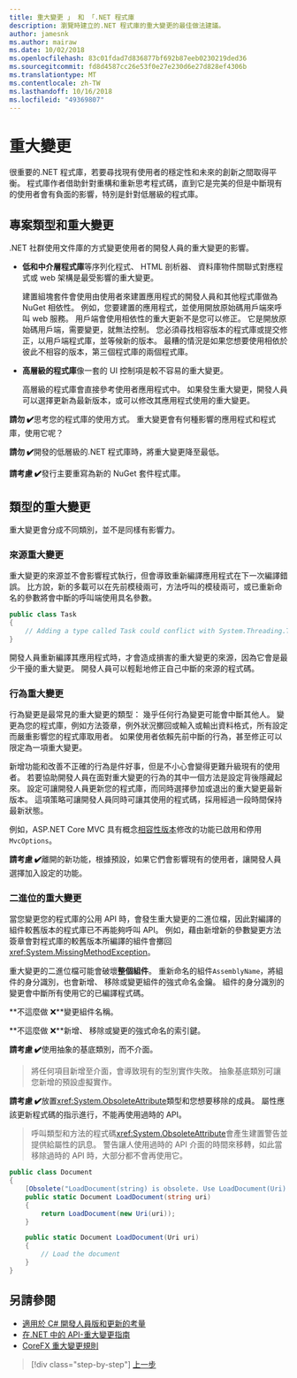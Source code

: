 ```yaml
---
title: 重大變更 」 和 「.NET 程式庫
description: 瀏覽時建立的.NET 程式庫的重大變更的最佳做法建議。
author: jamesnk
ms.author: mairaw
ms.date: 10/02/2018
ms.openlocfilehash: 83c01fdad7d836877bf692b87eeb0230219ded36
ms.sourcegitcommit: fd8d4587cc26e53f0e27e230d6e27d828ef4306b
ms.translationtype: MT
ms.contentlocale: zh-TW
ms.lasthandoff: 10/16/2018
ms.locfileid: "49369807"
---
```

# <a name="breaking-changes"></a>重大變更

很重要的.NET 程式庫，若要尋找現有使用者的穩定性和未來的創新之間取得平衡。 程式庫作者借助針對重構和重新思考程式碼，直到它是完美的但是中斷現有的使用者會有負面的影響，特別是針對低層級的程式庫。

## <a name="project-types-and-breaking-changes"></a>專案類型和重大變更

.NET 社群使用文件庫的方式變更使用者的開發人員的重大變更的影響。

* **低和中介層程式庫**等序列化程式、 HTML 剖析器、 資料庫物件關聯式對應程式或 web 架構是最受影響的重大變更。

  建置組塊套件會使用由使用者來建置應用程式的開發人員和其他程式庫做為 NuGet 相依性。 例如，您要建置的應用程式，並使用開放原始碼用戶端來呼叫 web 服務。 用戶端會使用相依性的重大更新不是您可以修正。 它是開放原始碼用戶端，需要變更，就無法控制。 您必須尋找相容版本的程式庫或提交修正，以用戶端程式庫，並等候新的版本。 最糟的情況是如果您想要使用相依於彼此不相容的版本，第三個程式庫的兩個程式庫。

* **高層級的程式庫**像一套的 UI 控制項是較不容易的重大變更。

  高層級的程式庫會直接參考使用者應用程式中。 如果發生重大變更，開發人員可以選擇更新為最新版本，或可以修改其應用程式使用的重大變更。

**請勿 ✔️**思考您的程式庫的使用方式。 重大變更會有何種影響的應用程式和程式庫，使用它呢？

**請勿 ✔️**開發的低層級的.NET 程式庫時，將重大變更降至最低。

**請考慮 ✔️**發行主要重寫為新的 NuGet 套件程式庫。

## <a name="types-of-breaking-changes"></a>類型的重大變更

重大變更會分成不同類別，並不是同樣有影響力。

### <a name="source-breaking-change"></a>來源重大變更

重大變更的來源並不會影響程式執行，但會導致重新編譯應用程式在下一次編譯錯誤。 比方說，新的多載可以在先前模稜兩可，方法呼叫的模稜兩可，或已重新命名的參數將會中斷的呼叫端使用具名參數。

```csharp
public class Task
{
    // Adding a type called Task could conflict with System.Threading.Tasks.Task at compilation
}
```

開發人員重新編譯其應用程式時，才會造成損害的重大變更的來源，因為它會是最少干擾的重大變更。 開發人員可以輕鬆地修正自己中斷的來源的程式碼。

### <a name="behavior-breaking-change"></a>行為重大變更

行為變更是最常見的重大變更的類型： 幾乎任何行為變更可能會中斷其他人。 變更為您的程式庫，例如方法簽章，例外狀況擲回或輸入或輸出資料格式，所有設定而嚴重影響您的程式庫取用者。 如果使用者依賴先前中斷的行為，甚至修正可以限定為一項重大變更。

新增功能和改善不正確的行為是件好事，但是不小心會變得更難升級現有的使用者。 若要協助開發人員在面對重大變更的行為的其中一個方法是設定背後隱藏起來。 設定可讓開發人員更新您的程式庫，而同時選擇參加或退出的重大變更最新版本。 這項策略可讓開發人員同時可讓其使用的程式碼，採用經過一段時間保持最新狀態。

例如，ASP.NET Core MVC 具有概念[相容性版本](/aspnet/core/mvc/compatibility-version)修改的功能已啟用和停用`MvcOptions`。

**請考慮 ✔️**離開的新功能，根據預設，如果它們會影響現有的使用者，讓開發人員選擇加入設定的功能。

### <a name="binary-breaking-change"></a>二進位的重大變更

當您變更您的程式庫的公用 API 時，會發生重大變更的二進位檔，因此對編譯的組件較舊版本的程式庫已不再能夠呼叫 API。 例如，藉由新增新的參數變更方法簽章會對程式庫的較舊版本所編譯的組件會擲回<xref:System.MissingMethodException>。

重大變更的二進位檔可能會破壞**整個組件**。 重新命名的組件`AssemblyName`，將組件的身分識別，也會新增、 移除或變更組件的強式命名金鑰。 組件的身分識別的變更會中斷所有使用它的已編譯程式碼。

**不這麼做 ❌**變更組件名稱。

**不這麼做 ❌**新增、 移除或變更的強式命名的索引鍵。

**請考慮 ✔️**使用抽象的基底類別，而不介面。

> 將任何項目新增至介面，會導致現有的型別實作失敗。 抽象基底類別可讓您新增的預設虛擬實作。

**請考慮 ✔️**放置<xref:System.ObsoleteAttribute>類型和您想要移除的成員。 屬性應該更新程式碼的指示進行，不能再使用過時的 API。

> 呼叫類型和方法的程式碼<xref:System.ObsoleteAttribute>會產生建置警告並提供給屬性的訊息。 警告讓人使用過時的 API 介面的時間來移轉，如此當移除過時的 API 時，大部分都不會再使用它。

```csharp
public class Document
{
    [Obsolete("LoadDocument(string) is obsolete. Use LoadDocument(Uri) instead.")]
    public static Document LoadDocument(string uri)
    {
        return LoadDocument(new Uri(uri));
    }

    public static Document LoadDocument(Uri uri)
    {
        // Load the document
    }
}
```

## <a name="see-also"></a>另請參閱

* [適用於 C# 開發人員版和更新的考量](../../csharp/whats-new/version-update-considerations.md)
* [在.NET 中的 API-重大變更指南](https://stackoverflow.com/questions/1456785/a-definitive-guide-to-api-breaking-changes-in-net)
* [CoreFX 重大變更規則](https://github.com/dotnet/corefx/blob/master/Documentation/coding-guidelines/breaking-change-rules.md)

>[!div class="step-by-step"]
[上一步](./versioning.md)
